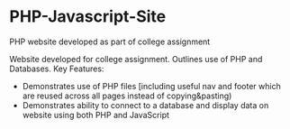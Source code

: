 # PHP-Javascript-Site
PHP website developed as part of college assignment

Website developed for college assignment. Outlines use of PHP and Databases. Key Features:

- Demonstrates use of PHP files [including useful nav and footer which are reused across all pages instead of copying&pasting)
- Demonstrates ability to connect to a database and display data on website using both PHP and JavaScript
